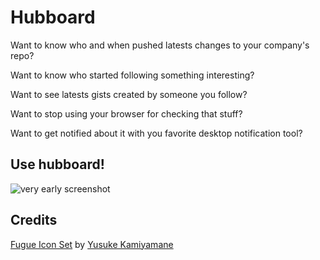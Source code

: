 # Hubboard

Want to know who and when pushed latests changes to your company's repo?

Want to know who started following something interesting?

Want to see latests gists created by someone you follow?

Want to stop using your browser for checking that stuff?

Want to get notified about it with you favorite desktop notification tool?

## Use hubboard!

![very early screenshot](http://img.skitch.com/20101024-dwnr2dfgjea6xk7484e81ntuyn.jpg)

## Credits

[Fugue Icon Set](http://p.yusukekamiyamane.com/) by [Yusuke Kamiyamane](http://p.yusukekamiyamane.com/about/)
